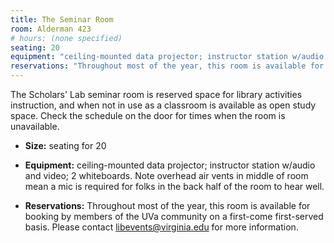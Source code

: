 ```yaml
---
title: The Seminar Room
room: Alderman 423
# hours: (none specified)
seating: 20
equipment: "ceiling-mounted data projector; instructor station w/audio and video; 2 whiteboards. Note overhead air vents in middle of room mean a mic is required for folks in the back half of the room to hear well."
reservations: "Throughout most of the year, this room is available for booking by members of the UVa community on a first-come first-served basis. Please contact [libevents@virginia.edu](mailto:libevents@virginia.edu) for more information."
---
```


The Scholars' Lab seminar room is reserved space for library activities instruction, and when not in use as a classroom is available as open study space. Check the schedule on the door for times when the room is unavailable.

* **Size:** seating for 20

* **Equipment:** ceiling-mounted data projector; instructor station w/audio and video; 2 whiteboards. Note overhead air vents in middle of room mean a mic is required for folks in the back half of the room to hear well.

* **Reservations:** Throughout most of the year, this room is available for booking by members of the UVa community on a first-come first-served basis. Please contact [libevents@virginia.edu](mailto:libevents@virginia.edu) for more information.
